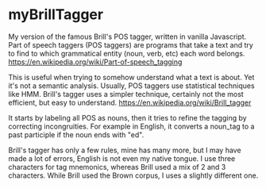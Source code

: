 # myBrillTagger
My version of the famous Brill's POS tagger, written in vanilla Javascript.
Part of speech taggers (POS taggers) are programs that take a text and try to find to which grammatical entity (noun, verb, etc) each word belongs.
https://en.wikipedia.org/wiki/Part-of-speech_tagging

This is useful when trying to somehow understand what a text is about. Yet it's not a semantic analysis.
Usually, POS taggers use statistical techniques like HMM. Brill's tagger uses a simpler technique, certainly not the most efficient, but easy to understand.
https://en.wikipedia.org/wiki/Brill_tagger

It starts by labeling all POS as nouns, then it tries to refine the tagging by correcting incongruities.
For example in English, it converts a noun_tag to a past participle if the noun ends with "ed".

Brill's tagger has only a few rules, mine has many more, but I may have made a lot of errors, English is not even my native tongue.
I use three characters for tag mnemonics, whereas Brill used a mix of 2 and 3 characters.
While Brill used the Brown corpus, I uses a slightly different one.
